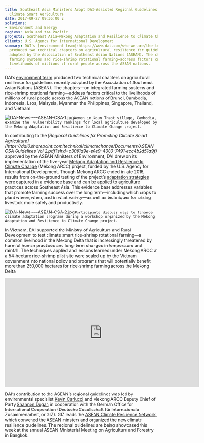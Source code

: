 ```yaml
---
title: Southeast Asia Ministers Adopt DAI-Assisted Regional Guidelines for Promoting
  Climate Smart Agriculture
date: 2017-09-27 09:36:00 Z
solutions:
- Environment and Energy
regions: Asia and the Pacific
projects: Southeast Asia—Mekong Adaptation and Resilience to Climate Change (ARCC)
clients: U.S. Agency for International Development
summary: DAI’s [environment team](https://www.dai.com/who-we-are/the-team?filter=environment-and-energy)
  produced two technical chapters on agricultural resilience for guidelines recently
  adopted by the Association of Southeast Asian Nations (ASEAN). The chapters—on integrated
  farming systems and rice-shrimp rotational farming—address factors critical to the
  livelihoods of millions of rural people across the ASEAN nations.
---
```


DAI’s [environment team](https://www.dai.com/who-we-are/the-team?filter=environment-and-energy) produced two technical chapters on agricultural resilience for guidelines recently adopted by the Association of Southeast Asian Nations (ASEAN). The chapters—on integrated farming systems and rice-shrimp rotational farming—address factors critical to the livelihoods of millions of rural people across the ASEAN nations of Brunei, Cambodia, Indonesia, Laos, Malaysia, Myanmar, the Philippines, Singapore, Thailand, and Vietnam.

![DAI-News----ASEAN-CSA-1.jpg](/uploads/DAI-News----ASEAN-CSA-1.jpg)`Women in Koun Tnaot village, Cambodia, examine the  vulnerability rankings for local agriculture developed by the Mekong Adaptation and Resilience to Climate Change project.`  

In contributing to the *[Regional Guidelines for Promoting Climate Smart Agriculture](https://dai0.sharepoint.com/technical/climatechange/Documents/ASEAN CSA Guidelines Vol  2.pdf?slrid=c3081d9e-e0e9-4000-7491-ecc4b2d51a9f)* approved by the ASEAN Ministers of Environment, DAI drew on its implementation of the five-year [Mekong Adaptation and Resilience to Climate Change](https://www.dai.com/our-work/projects/southeast-asia-mekong-adaptation-and-resilience-climate-change-arcc) (Mekong ARCC) project, funded by the U.S. Agency for International Development. Though Mekong ARCC ended in late 2016, results from on-the-ground testing of the project’s [adaptation strategies](http://dai-global-developments.com/articles/climate-adaptation-success-achieved-by-bridging-climate-science-with-local-realities-in-the-lower-mekong/) were captured in a evidence base and can be applied to agriculture practices across Southeast Asia. This evidence base addresses variables that promote farming success over the long term—including which crops to plant where, when, and in what variety—as well as techniques for raising livestock more safely and productively.

![DAI-News----ASEAN-CSA-2.jpg](/uploads/DAI-News----ASEAN-CSA-2.jpg)`Participants discuss ways to finance climate adaptation programs during a workshop organized by the Mekong Adaptation and Resilience to Climate Change project.`

In Vietnam, DAI supported the Ministry of Agriculture and Rural Development to test climate smart rice-shrimp rotational farming—a common livelihood in the Mekong Delta that is increasingly threatened by harmful human practices and long-term changes in temperature and rainfall. The techniques applied and lessons learned under Mekong ARCC at a 54-hectare rice-shrimp pilot site were scaled up by the Vietnam government into national policy and programs that will potentially benefit more than 250,000 hectares for rice-shrimp farming across the Mekong Delta.

<iframe src="https://player.vimeo.com/video/214065469" width="640" height="360" frameborder="0" webkitallowfullscreen mozallowfullscreen allowfullscreen></iframe>

DAI’s contribution to the ASEAN’s regional guidelines was led by environmental specialist [Kevin Carlucci](https://www.dai.com/who-we-are/our-team/kevin-carlucci) and Mekong ARCC Deputy Chief of Party [Shannon Dugan](https://www.dai.com/who-we-are/our-team/shannon-dugan) in cooperation with the German Office for International Cooperation (Deutsche Gesellschaft für Internationale Zusammenarbeit, or GIZ). GIZ leads the [ASEAN Climate Resilience Network](https://www.facebook.com/ASEANCRN/), which convened the ASEAN minsters and organized the new climate resilience guidelines. The regional guidelines are being showcased this week at the annual ASEAN Ministerial Meeting on Agriculture and Forestry in Bangkok.